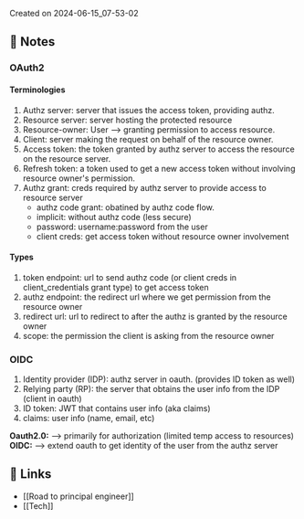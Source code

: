 Created on 2024-06-15_07-53-02

## 📔 Notes

### OAuth2

#### Terminologies

1. Authz server: server that issues the access token, providing authz.
2. Resource server: server hosting the protected resource
4. Resource-owner: User --> granting permission to access resource.
3. Client: server making the request on behalf of the resource owner.
5. Access token: the token granted by authz server to access the resource on the resource server.
6. Refresh token: a token used to get a new access token without involving resource owner's permission.
7. Authz grant: creds required by authz server to provide access to resource server
    * authz code grant: obatined by authz code flow.
    * implicit: without authz code (less secure)
    * password: username:password from the user
    * client creds: get access token without resource owner involvement

#### Types

1. token endpoint: url to send authz code (or client creds in client_credentials grant type) to get access token
2. authz endpoint: the redirect url where we get permission from the resource owner
3. redirect url: url to redirect to after the authz is granted by the resource owner
4. scope: the permission the client is asking from the resource owner

### OIDC

1. Identity provider (IDP): authz server in oauth. (provides ID token as well)
2. Relying party (RP): the server that obtains the user info from the IDP (client in oauth)
3. ID token: JWT that contains user info (aka claims)
4. claims: user info (name, email, etc)

**Oauth2.0:** --> primarily for authorization (limited temp access to resources)
**OIDC:** --> extend oauth to get identity of the user from the authz server

## 🔗 Links

- [[Road to principal engineer]]
- [[Tech]]
